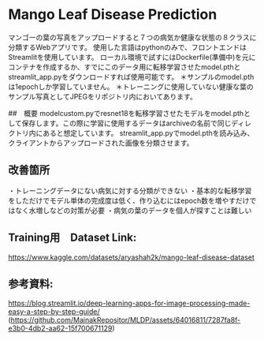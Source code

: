 # Mango Leaf Disease Prediction
マンゴーの葉の写真をアップロードすると７つの病気か健康な状態の８クラスに分類するWebアプリです。
使用した言語はpythonのみで、フロントエンドはStreamlitを使用しています。
ローカル環境で試すにはDockerfile(準備中)を元にコンテナを作成するか、すでにこのデータ用に転移学習させたmodel.pthとstreamlit_app.pyをダウンロードすれば使用可能です。
＊サンプルのmodel.pthは1epochしか学習していません。
＊トレーニングに使用していない健康な葉のサンプル写真としてJPEGをリポジトリ内においてあります。

##　概要
modelcustom.pyでresnet18を転移学習させたモデルをmodel.pthとして保存します。この際に学習に使用するデータはarchiveの名前で同じディレクトリ内にあると想定しています。
streamlit_app.pyでmodel.pthを読み込み、クライアントからアップロードされた画像を分類させます。

## 改善箇所
・トレーニングデータにない病気に対する分類ができない
・基本的な転移学習をしただけでモデル単体の完成度は低く、作り込むにはepoch数を増やすだけではなく水増しなどの対策が必要
・病気の葉のデータを個人が探すことは難しい

## Training用　Dataset Link:
https://www.kaggle.com/datasets/aryashah2k/mango-leaf-disease-dataset

## 参考資料:
https://blog.streamlit.io/deep-learning-apps-for-image-processing-made-easy-a-step-by-step-guide/
(https://github.com/MainakRepositor/MLDP/assets/64016811/7287fa8f-e3b0-4db2-aa62-15f700671129)
